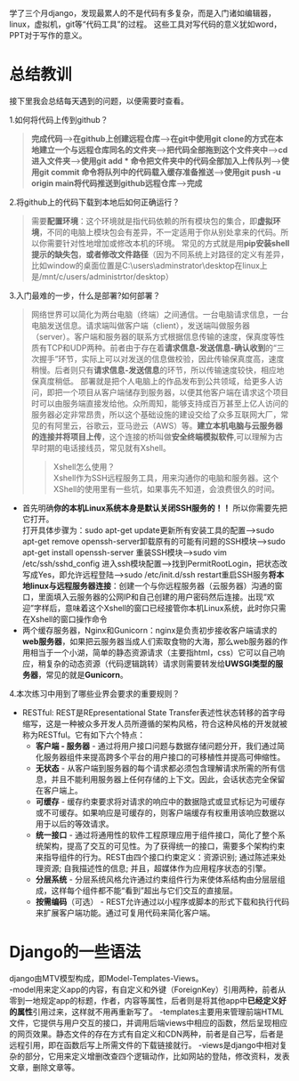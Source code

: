 学了三个月django，发现最累人的不是代码有多复杂，而是入门诸如编辑器，linux，虚拟机，git等“代码工具”的过程。
这些工具对写代码的意义犹如word，PPT对于写作的意义。

# 总结教训    
接下里我会总结每天遇到的问题，以便需要时查看。    

1.如何将代码上传到github？       
> **完成代码**——>**在github上创建远程仓库**——>**在git中使用git clone的方式在本地建立一个与远程仓库同名的文件夹**——>**把代码全部拖到这个文件夹中**——>**cd进入文件夹**——>**使用git add * 命令把文件夹中的代码全部加入上传队列**——>**使用git commit 命令将队列中的代码载入缓存准备推送**——>**使用git push -u origin main将代码推送到github远程仓库**——>**完成**

2.将github上的代码下载到本地后如何正确运行？
> 需要**配置环境**：这个环境就是指代码依赖的所有模块包的集合，即**虚拟环境**，不同的电脑上模块包会有差异，不一定适用于你从别处拿来的代码。所以你需要针对性地增加或修改本机的环境。
常见的方式就是用**pip安装shell提示的缺失包**，**或者修改文件路径**（因为不同系统上对路径的定义有差异，比如window的桌面位置是C:\\users\adminstrator\desktop在linux上是/mnt/c/users/administrtor/desktop）

3.入门最难的一步，什么是部署?如何部署？
>网络世界可以简化为两台电脑（终端）之间通信。一台电脑请求信息，一台电脑发送信息。请求端叫做客户端（client），发送端叫做服务器（server）。客户端和服务器的联系方式根据信息传输的速度，保真度等性质有TCP和UDP两种。前者由于存在着**请求信息-发送信息-确认收到**的“三次握手”环节，实际上可以对发送的信息做校验，因此传输保真度高，速度稍慢。后者则只有**请求信息-发送信息**的环节，所以传输速度较快，相应地保真度稍低。
>部署就是把个人电脑上的作品发布到公共领域，给更多人访问，即把一个项目从客户端储存到服务器，以便其他客户端在请求这个项目时可以由服务端直接发给他。众所周知，能够支持成百万甚至上亿人访问的服务器必定非常昂贵，所以这个基础设施的建设交给了众多互联网大厂，常见的有阿里云，谷歌云，亚马逊云（AWS）等。**建立本机电脑与云服务器的连接并将项目上传**，这个连接的桥叫做**安全终端模拟软件**,可以理解为古早时期的电话接线员，常见就有Xshell。
>> Xshell怎么使用？    
>Xshell作为SSH远程服务工具，用来沟通你的电脑和服务器。这个XShell的使用里有一些坑，如果事先不知道，会浪费很久的时间。    
- 首先明确**你的本机Linux系统本身是默认关闭SSH服务的！！** 所以你需要先把它打开。    
打开具体步骤为：sudo apt-get update更新所有安装工具的配置-->sudo apt-get remove openssh-server卸载原有的可能有问题的SSH模块-->sudo apt-get install openssh-server 重装SSH模块-->sudo vim /etc/ssh/sshd_config 进入ssh模块配置-->找到PermitRootLogin，把状态改写成Yes，即允许远程登陆-->sudo /etc/init.d/ssh restart重启SSH服务**将本地linux与远程服务器连接**：创建一个与你远程服务器（云服务器）沟通的窗口，里面填入云服务器的公网IP和自己创建的用户密码然后连接。出现“欢迎”字样后，意味着这个Xshell的窗口已经接管你本机Linux系统，此时你只需在Xshell的窗口操作命令
- 两个缓存服务器，Nginx和Gunicorn：nginx是负责初步接收客户端请求的**web服务器**，如果把云服务器当成人们索取食物的大海，那么web服务器的作用相当于一个小湖，简单的静态资源请求（主要指html，css）它可以自己响应，稍复杂的动态资源（代码逻辑跳转）请求则需要转发给**UWSGI类型的服务器**，常见的就是**Gunicorn**。

4.本次练习中用到了哪些业界会要求的重要规则？    
- RESTful: REST是REpresentational State Transfer表述性状态转移的首字母缩写，这是一种被众多开发人员所遵循的架构风格，符合这种风格的开发就被称为RESTful。它有如下六个特点：
  - **客户端 - 服务器** - 通过将用户接口问题与数据存储问题分开，我们通过简化服务器组件来提高跨多个平台的用户接口的可移植性并提高可伸缩性。    
  - **无状态** - 从客户端到服务器的每个请求都必须包含理解请求所需的所有信息，并且不能利用服务器上任何存储的上下文。因此，会话状态完全保留在客户端上。    
  - **可缓存** - 缓存约束要求将对请求的响应中的数据隐式或显式标记为可缓存或不可缓存。如果响应是可缓存的，则客户端缓存有权重用该响应数据以用于以后的等效请求。    
  - **统一接口** - 通过将通用性的软件工程原理应用于组件接口，简化了整个系统架构，提高了交互的可见性。为了获得统一的接口，需要多个架构约束来指导组件的行为。REST由四个接口约束定义：资源识别; 通过陈述来处理资源; 自我描述性的信息; 并且，超媒体作为应用程序状态的引擎。    
  - **分层系统** - 分层系统风格允许通过约束组件行为来使体系结构由分层层组成，这样每个组件都不能“看到”超出与它们交互的直接层。    
  - **按需编码**（可选） - REST允许通过以小程序或脚本的形式下载和执行代码来扩展客户端功能。通过可复用代码来简化客户端。

# Django的一些语法    
django由MTV模型构成，即Model-Templates-Views。    
-model用来定义app的内容，有自定义和外键（ForeignKey）引用两种，前者从零到一地规定app的标题，作者，内容等属性，后者则是将其他app中**已经定义好的属性**引用过来，这样就不用再重新写了。
-templates主要用来管理前端HTML文件，它提供与用户交互的接口，并调用后端views中相应的函数，然后呈现相应的网页效果。静态文件的存在方式有自定义和CDN两种，前者是自己写，后者是远程引用，即在函数后写上所需文件的下载链接就行。
-views是django中相对复杂的部分，它用来定义增删改查四个逻辑动作，比如网站的登陆，修改资料，发表文章，删除文章等。
